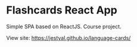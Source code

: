 # Flashcards React App

Simple SPA based on ReactJS. Course project.

View site: https://jestyal.github.io/language-cards/ 
